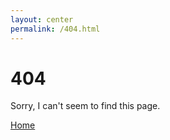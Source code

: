 ```yaml
---
layout: center
permalink: /404.html
---
```


# 404

Sorry, I can't seem to find this page.

<div class="mt3">
  <a href="{{ site.baseurl }}/" class="button button-blue button-big">Home</a>
</div>
